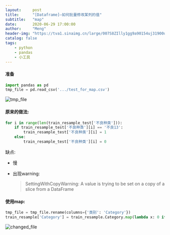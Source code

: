 ```yaml
---
layout:     post
title:      "[Dataframe]—如何批量修改某列的值"
subtitle:   "map"
date:       2020-06-29 17:00:00
author:     "Meng"
header-img: "https://tva1.sinaimg.cn/large/007S8ZIlly1gg9a90154uj31900u0tdg.jpg"
catalog: false
tags:
    - python
	- pandas
	- 小工具
---
```




#### 准备

```python
import pandas as pd 
tmp_file = pd.read_csv('.../test_for_map.csv')
```

![tmp_file](https://tva1.sinaimg.cn/large/007S8ZIlly1gg9a5zzcz1j306o0b80t3.jpg)



#### 原来的做法:

```python
for i in range(len(train_resample_test['不良种类'])):   
    if train_resample_test['不良种类'][i] == '不良13':
        train_resample_test['不良种类'][i] = 1
    else:
        train_resample_test['不良种类'][i] = 0
```

缺点:

- 慢

- 出现warning:

  >SettingWithCopyWarning: 
  >A value is trying to be set on a copy of a slice from a DataFrame

#### 使用map:

```python
tmp_file = tmp_file.rename(columns={'类别': 'Category'})
train_resample['Category'] = train_resample.Category.map(lambda x: 0 if x ==0 else 1)
```

![changed_file](https://tva1.sinaimg.cn/large/007S8ZIlly1gg9a6dm6cbj307e0ag74g.jpg)

